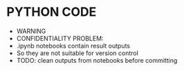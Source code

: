 # PYTHON CODE 

* WARNING
* CONFIDENTIALITY PROBLEM: 
* .ipynb notebooks contain result outputs
* So they are not suitable for version control
* TODO: clean outputs from notebooks before committing

